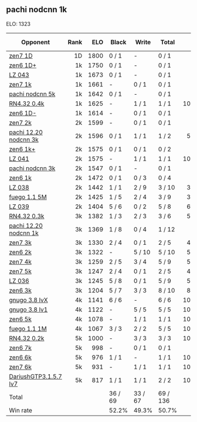 ## pachi nodcnn 1k ##

ELO: 1323

Opponent | Rank | ELO | Black | Write | Total | Win rate
---------|-----:|----:|-------|-------|-------|-------:
[zen7 1D](zen7%201D.md) | 1D | 1800 | 0 / 1 | - | 0 / 1 | 0.0%
[zen6 1D+](zen6%201D+.md) | 1k | 1750 | 0 / 1 | - | 0 / 1 | 0.0%
[LZ 043](LZ%20043.md) | 1k | 1673 | 0 / 1 | - | 0 / 1 | 0.0%
[zen7 1k](zen7%201k.md) | 1k | 1661 | - | 0 / 1 | 0 / 1 | 0.0%
[pachi nodcnn 5k](pachi%20nodcnn%205k.md) | 1k | 1642 | 0 / 1 | - | 0 / 1 | 0.0%
[RN4.32 0.4k](RN4.32%200.4k.md) | 1k | 1625 | - | 1 / 1 | 1 / 1 | 100.0%
[zen6 1D-](zen6%201D-.md) | 1k | 1614 | - | 0 / 1 | 0 / 1 | 0.0%
[zen7 2k](zen7%202k.md) | 2k | 1599 | - | 0 / 1 | 0 / 1 | 0.0%
[pachi 12.20 nodcnn 3k](pachi%2012.20%20nodcnn%203k.md) | 2k | 1596 | 0 / 1 | 1 / 1 | 1 / 2 | 50.0%
[zen6 1k+](zen6%201k+.md) | 2k | 1575 | 0 / 1 | 0 / 1 | 0 / 2 | 0.0%
[LZ 041](LZ%20041.md) | 2k | 1575 | - | 1 / 1 | 1 / 1 | 100.0%
[pachi nodcnn 3k](pachi%20nodcnn%203k.md) | 2k | 1547 | 0 / 1 | - | 0 / 1 | 0.0%
[zen6 1k](zen6%201k.md) | 2k | 1472 | 0 / 1 | 0 / 3 | 0 / 4 | 0.0%
[LZ 038](LZ%20038.md) | 2k | 1442 | 1 / 1 | 2 / 9 | 3 / 10 | 30.0%
[fuego 1.1 5M](fuego%201.1%205M.md) | 2k | 1425 | 1 / 5 | 2 / 4 | 3 / 9 | 33.3%
[LZ 039](LZ%20039.md) | 2k | 1404 | 5 / 6 | 0 / 2 | 5 / 8 | 62.5%
[RN4.32 0.3k](RN4.32%200.3k.md) | 3k | 1382 | 1 / 3 | 2 / 3 | 3 / 6 | 50.0%
[pachi 12.20 nodcnn 1k](pachi%2012.20%20nodcnn%201k.md) | 3k | 1369 | 1 / 8 | 0 / 4 | 1 / 12 | 8.3%
[zen7 3k](zen7%203k.md) | 3k | 1330 | 2 / 4 | 0 / 1 | 2 / 5 | 40.0%
[zen6 2k](zen6%202k.md) | 3k | 1322 | - | 5 / 10 | 5 / 10 | 50.0%
[zen7 4k](zen7%204k.md) | 3k | 1259 | 2 / 5 | 3 / 4 | 5 / 9 | 55.6%
[zen7 5k](zen7%205k.md) | 3k | 1247 | 2 / 4 | 0 / 1 | 2 / 5 | 40.0%
[LZ 036](LZ%20036.md) | 3k | 1245 | 5 / 8 | 0 / 1 | 5 / 9 | 55.6%
[zen6 3k](zen6%203k.md) | 3k | 1204 | 5 / 7 | 3 / 3 | 8 / 10 | 80.0%
[gnugo 3.8 lvX](gnugo%203.8%20lvX.md) | 4k | 1141 | 6 / 6 | - | 6 / 6 | 100.0%
[gnugo 3.8 lv1](gnugo%203.8%20lv1.md) | 4k | 1122 | - | 5 / 5 | 5 / 5 | 100.0%
[zen6 5k](zen6%205k.md) | 4k | 1078 | - | 1 / 1 | 1 / 1 | 100.0%
[fuego 1.1 1M](fuego%201.1%201M.md) | 4k | 1067 | 3 / 3 | 2 / 2 | 5 / 5 | 100.0%
[RN4.32 0.2k](RN4.32%200.2k.md) | 5k | 1000 | - | 3 / 3 | 3 / 3 | 100.0%
[zen6 7k](zen6%207k.md) | 5k | 998 | - | 0 / 1 | 0 / 1 | 0.0%
[zen6 6k](zen6%206k.md) | 5k | 976 | 1 / 1 | - | 1 / 1 | 100.0%
[zen7 6k](zen7%206k.md) | 5k | 931 | - | 1 / 1 | 1 / 1 | 100.0%
[DariushGTP3.1.5.7 lv7](DariushGTP3.1.5.7%20lv7.md) | 5k | 817 | 1 / 1 | 1 / 1 | 2 / 2 | 100.0%
Total | | | 36 / 69 | 33 / 67 | 69 / 136 | 
Win rate| | | 52.2% | 49.3% | 50.7% | 
